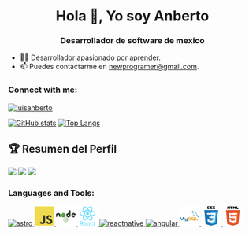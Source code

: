 <h1 align="center">Hola 👋, Yo soy Anberto</h1>
<h3 align="center">Desarrollador de software de mexico</h3>

- 👨‍💻 Desarrollador apasionado por aprender.
- 📫 Puedes contactarme en newprogramer@gmail.com.

<h3 align="left">Connect with me:</h3>
<p align="left">
<a href="https://linkedin.com/in/luisanberto" target="blank"><img align="center" src="https://raw.githubusercontent.com/rahuldkjain/github-profile-readme-generator/master/src/images/icons/Social/linked-in-alt.svg" alt="luisanberto" height="30" width="40" /></a>
</p>

[![GitHub stats](https://github-readme-stats.vercel.app/api?username=anber-02&show_icons=true&theme=radical)](https://github.com/anber-02)
[![Top Langs](https://github-readme-stats.vercel.app/api/top-langs/?username=anber-02&layout=compact&theme=radical)](https://github.com/anber-02)

## 🏆 Resumen del Perfil

![](http://github-profile-summary-cards.vercel.app/api/cards/profile-details?username=anber-02&theme=default)
![](http://github-profile-summary-cards.vercel.app/api/cards/most-commit-language?username=anber-02&theme=default)
![](http://github-profile-summary-cards.vercel.app/api/cards/stats?username=anber-02&theme=default)




<h3 align="left">Languages and Tools:</h3>
<p align="left">
  <a href="https://astro.build/" target="_blank" rel="noreferrer">
    <img src="https://astro.build/assets/press/astro-icon-light.svg" alt="astro" width="40" height="40"/>
  </a>
  <a href="https://developer.mozilla.org/en-US/docs/Web/JavaScript" target="_blank" rel="noreferrer">
    <img src="https://raw.githubusercontent.com/devicons/devicon/master/icons/javascript/javascript-original.svg" alt="javascript" width="40" height="40"/>
  </a>
  <a href="https://nodejs.org" target="_blank" rel="noreferrer">
    <img src="https://raw.githubusercontent.com/devicons/devicon/master/icons/nodejs/nodejs-original-wordmark.svg" alt="nodejs" width="40" height="40"/>
  </a>
  <a href="https://reactjs.org/" target="_blank" rel="noreferrer">
    <img src="https://raw.githubusercontent.com/devicons/devicon/master/icons/react/react-original-wordmark.svg" alt="react" width="40" height="40"/>
  </a>
  <a href="https://reactnative.dev/" target="_blank" rel="noreferrer">
    <img src="https://reactnative.dev/img/header_logo.svg" alt="reactnative" width="40" height="40"/>
  </a>
  <a href="https://angular.io" target="_blank" rel="noreferrer">
    <img src="https://angular.io/assets/images/logos/angular/angular.svg" alt="angular" width="40" height="40"/>
  </a>
  <a href="https://www.mysql.com/" target="_blank" rel="noreferrer">
    <img src="https://raw.githubusercontent.com/devicons/devicon/master/icons/mysql/mysql-original-wordmark.svg" alt="mysql" width="40" height="40"/>
  </a>
  <a href="https://developer.mozilla.org/en-US/docs/Web/CSS" target="_blank" rel="noreferrer">
    <img src="https://raw.githubusercontent.com/devicons/devicon/master/icons/css3/css3-original-wordmark.svg" alt="css" width="40" height="40"/>
  </a>
  <a href="https://developer.mozilla.org/en-US/docs/Web/HTML" target="_blank" rel="noreferrer">
    <img src="https://raw.githubusercontent.com/devicons/devicon/master/icons/html5/html5-original-wordmark.svg" alt="html" width="40" height="40"/>
  </a>
</p>

